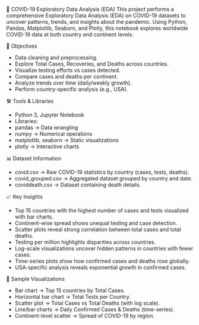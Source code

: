 🦠 COVID-19 Exploratory Data Analysis (EDA)
This project performs a comprehensive Exploratory Data Analysis (EDA) on COVID-19 datasets to uncover patterns, trends, and insights about the pandemic.
Using Python, Pandas, Matplotlib, Seaborn, and Plotly, this notebook explores worldwide COVID-19 data at both country and continent levels.

🎯 Objectives
- Data cleaning and preprocessing.
- Explore Total Cases, Recoveries, and Deaths across countries.
- Visualize testing efforts vs cases detected.
- Compare cases and deaths per continent.
- Analyze trends over time (daily/weekly growth).
- Perform country-specific analysis (e.g., USA).

🛠️ Tools & Libraries
- Python 3, Jupyter Notebook
- Libraries:
- pandas → Data wrangling
- numpy → Numerical operations
- matplotlib, seaborn → Static visualizations
- plotly → Interactive charts

📊 Dataset Information
- covid.csv → Raw COVID-19 statistics by country (cases, tests, deaths).
- covid_grouped.csv → Aggregated dataset grouped by country and date.
- coviddeath.csv → Dataset containing death details.

📈 Key Insights
- Top 15 countries with the highest number of cases and tests visualized with bar charts.
- Continent-wise spread shows unequal testing and case detection.
- Scatter plots reveal strong correlation between total cases and total deaths.
- Testing per million highlights disparities across countries.
- Log-scale visualizations uncover hidden patterns in countries with fewer cases.
- Time-series plots show how confirmed cases and deaths rose globally.
- USA-specific analysis reveals exponential growth in confirmed cases.

📸 Sample Visualizations
- Bar chart → Top 15 countries by Total Cases.
- Horizontal bar chart → Total Tests per Country.
- Scatter plot → Total Cases vs Total Deaths (with log scale).
- Line/bar charts → Daily Confirmed Cases & Deaths (time-series).
- Continent-level scatter → Spread of COVID-19 by region.

